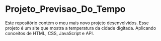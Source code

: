 # Projeto_Previsao_Do_Tempo
Este repositório contém o meu mais novo projeto desenvolvidos. Esse projeto é um site que mostra a temperatura da cidade digitada. Aplicando conceitos de HTML, CSS, JavaScript e API.
